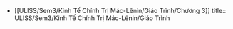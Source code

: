 - [[ULISS/Sem3/Kinh Tế Chính Trị Mác-Lênin/Giáo Trình/Chương 3]]
  title:: ULISS/Sem3/Kinh Tế Chính Trị Mác-Lênin/Giáo Trình